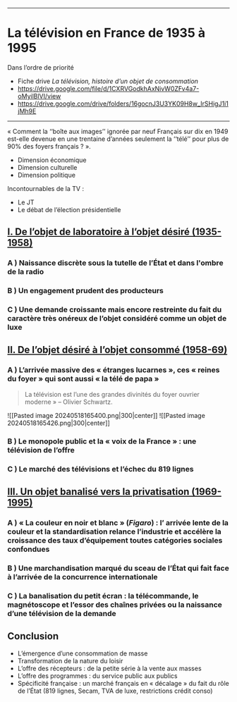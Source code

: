 ***
# La télévision en France de 1935 à 1995
Dans l’ordre de priorité 
- Fiche drive *La télévision, histoire d’un objet de consommation* 
- https://drive.google.com/file/d/1CXRVGodkhAxNivW0ZFv4a7-oMyilBlVI/view
- https://drive.google.com/drive/folders/16gocnJ3U3YK09H8w_IrSHigJ1i1jMh9E
***

« Comment la ‘‘boîte aux images’’ ignorée par neuf Français sur dix en 1949 est-elle devenue en une
trentaine d’années seulement la ‘‘télé’’ pour plus de 90% des foyers français ? ».

- Dimension économique 
- Dimension culturelle 
- Dimension politique 

Incontournables de la TV : 
- Le JT 
- Le débat de l’élection présidentielle 
## <u>I. De l’objet de laboratoire à l’objet désiré (1935-1958)</u>

### A ) Naissance discrète sous la tutelle de l’État et dans l'ombre de la radio

### B ) Un engagement prudent des producteurs 

### C ) Une demande croissante mais encore restreinte du fait du caractère très onéreux de l’objet considéré comme un objet de luxe


## <u>II. De l’objet désiré à l’objet consommé (1958-69)</u>

### A ) L’arrivée massive des « étranges lucarnes », ces « reines du foyer » qui sont aussi « la télé de papa »

 > La télévision est l’une des grandes divinités du foyer ouvrier moderne » – Olivier Schwartz.

![[Pasted image 20240518165400.png|300|center]]
![[Pasted image 20240518165426.png|300|center]] 

### B ) Le monopole public et la « voix de la France » : une télévision de l’offre

### C ) Le marché des télévisions et l’échec du 819 lignes 

## <u>III. Un objet banalisé vers la privatisation (1969-1995)</u>

### A ) « La couleur en noir et blanc » (*Figaro*) : l’ arrivée lente de la couleur et la standardisation relance l’industrie et accélère la croissance des taux d’équipement toutes catégories sociales confondues

### B ) Une marchandisation marqué du sceau de l’État qui fait face à l’arrivée de la concurrence internationale 

### C ) La banalisation du petit écran : la télécommande, le magnétoscope et l’essor des chaînes privées ou la naissance d’une télévision de la demande 

## Conclusion 

- L’émergence d’une consommation de masse
- Transformation de la nature du loisir 
- L’offre des récepteurs : de la petite série à la vente aux masses
- L’offre des programmes : du service public aux publics
- Spécificité française : un marché français en « décalage » du fait du rôle de l’État (819 lignes, Secam, TVA de luxe, restrictions crédit conso)










